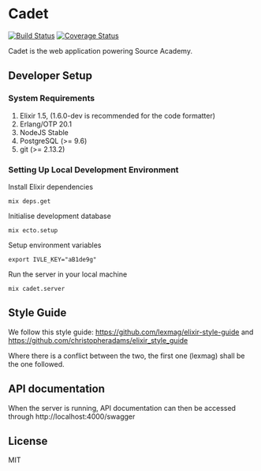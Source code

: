 # Cadet

[![Build Status](https://travis-ci.org/source-academy/cadet.svg?branch=master)](https://travis-ci.org/source-academy/cadet)
[![Coverage Status](https://coveralls.io/repos/github/source-academy/cadet/badge.svg?branch=master)](https://coveralls.io/github/source-academy/cadet?branch=master)

Cadet is the web application powering Source Academy.

## Developer Setup

### System Requirements

1. Elixir 1.5, (1.6.0-dev is recommended for the code formatter)
2. Erlang/OTP 20.1
3. NodeJS Stable
4. PostgreSQL (>= 9.6)
5. git (>= 2.13.2)

### Setting Up Local Development Environment

Install Elixir dependencies

    mix deps.get

Initialise development database

    mix ecto.setup

Setup environment variables

    export IVLE_KEY="aB1de9g"

Run the server in your local machine

    mix cadet.server


## Style Guide

We follow this style guide: https://github.com/lexmag/elixir-style-guide and https://github.com/christopheradams/elixir_style_guide

Where there is a conflict between the two, the first one (lexmag) shall be the one followed.

## API documentation

When the server is running, API documentation can then be accessed through http://localhost:4000/swagger

## License

MIT

